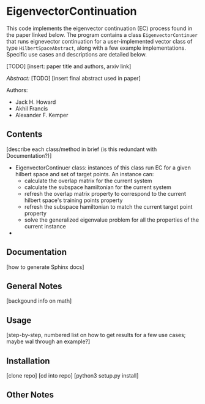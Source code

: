 # EigenvectorContinuation

This code implements the eigenvector continuation (EC) process found in the paper linked below. The program contains a class `EigenvectorContinuer` that runs eignevector continuation for a user-implemented vector class of type `HilbertSpaceAbstract`, along with a few example implementations. Specific use cases and descriptions are detailed below.


[TODO] [insert: paper title and authors, arxiv link]

*Abstract:* [TODO] [insert final abstract used in paper]

Authors:

- Jack H. Howard
- Akhil Francis
- Alexander F. Kemper

## Contents
[describe each class/method in brief (is this redundant with Documentation?)]
- EigenvectorContinuer class: instances of this class run EC for a given hilbert space and set of target points. An instance can:
    - calculate the overlap matrix for the current system
    - calculate the subspace hamiltonian for the current system
    - refresh the overlap matrix property to correspond to the current hilbert space's training points property
    - refresh the subspace hamiltonian to match the current target point property
    - solve the generalized eigenvalue problem for all the properties of the current instance
- 


## Documentation
[how to generate Sphinx docs]
## General Notes
[backgound info on math]
## Usage
[step-by-step, numbered list on how to get results for a few use cases; maybe wal through an example?]
## Installation
[clone repo]
[cd into repo]
[python3 setup.py install]
## Other Notes
